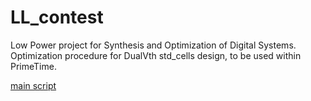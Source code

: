# LL_contest
Low Power project for Synthesis and Optimization of Digital Systems.
Optimization procedure for DualVth std_cells design, to be used within PrimeTime.

[main script](./low_power.tcl)<br>